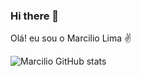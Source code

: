 ### Hi there 👋

Olá! eu sou o Marcilio Lima ✌

![Marcilio GitHub stats](https://github-readme-stats.vercel.app/api?username=MarcilioamiL&show_icons=true&theme=dark)

